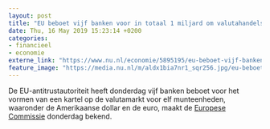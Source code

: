 ```yaml
---
layout: post
title: "EU beboet vijf banken voor in totaal 1 miljard om valutahandelskartel"
date: Thu, 16 May 2019 15:23:14 +0200
categories: 
- financieel 
- economie 
externe_link: "https://www.nu.nl/economie/5895195/eu-beboet-vijf-banken-voor-in-totaal-1-miljard-om-valutahandelskartel.html"
feature_image: "https://media.nu.nl/m/aldx1bia7nr1_sqr256.jpg/eu-beboet-vijf-banken-voor-in-totaal-1-miljard-om-valutahandelskartel.jpg"
---
```


De EU-antitrustautoriteit heeft donderdag vijf banken beboet voor het vormen van een kartel op de valutamarkt voor elf munteenheden, waaronder de Amerikaanse dollar en de euro, maakt de <a href="http://europa.eu/rapid/press-release_IP-19-2568_en.htm" target="_blank">Europese Commissie</a> donderdag bekend.

